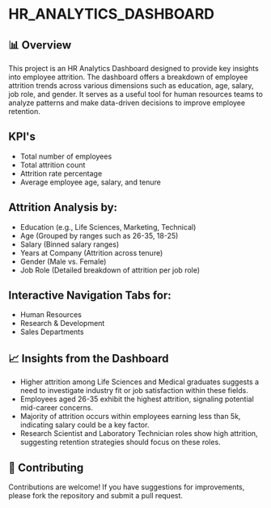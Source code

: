 # HR_ANALYTICS_DASHBOARD


## 📊 Overview
This project is an HR Analytics Dashboard designed to provide key insights into employee attrition. The dashboard offers a breakdown of employee attrition trends across various dimensions such as education, age, salary, job role, and gender. It serves as a useful tool for human resources teams to analyze patterns and make data-driven decisions to improve employee retention.

## KPI's

- Total number of employees
- Total attrition count
- Attrition rate percentage
- Average employee age, salary, and tenure

## Attrition Analysis by:

- Education (e.g., Life Sciences, Marketing, Technical)
- Age (Grouped by ranges such as 26-35, 18-25)
- Salary (Binned salary ranges)
- Years at Company (Attrition across tenure)
- Gender (Male vs. Female)
- Job Role (Detailed breakdown of attrition per job role)

## Interactive Navigation Tabs for:

- Human Resources
- Research & Development
- Sales Departments

## 📈 Insights from the Dashboard

- Higher attrition among Life Sciences and Medical graduates suggests a need to investigate industry fit or job satisfaction within these fields.
- Employees aged 26-35 exhibit the highest attrition, signaling potential mid-career concerns.
- Majority of attrition occurs within employees earning less than 5k, indicating salary could be a key factor.
- Research Scientist and Laboratory Technician roles show high attrition, suggesting retention strategies should focus on these roles.

## 📝 Contributing
Contributions are welcome! If you have suggestions for improvements, please fork the repository and submit a pull request.
